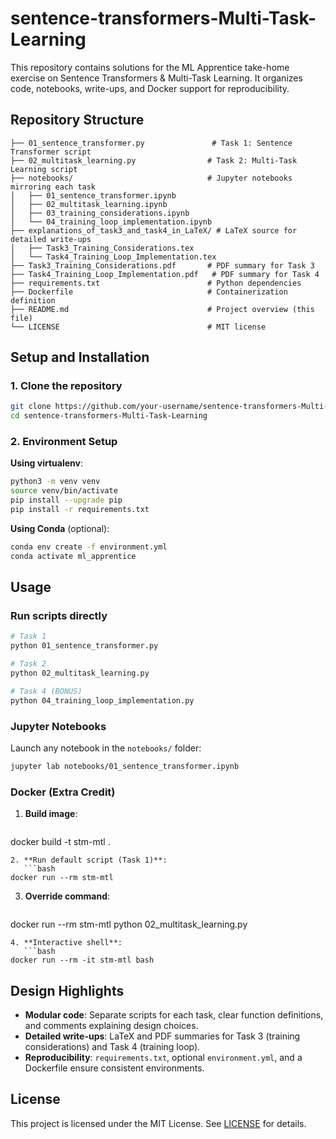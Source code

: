 # sentence-transformers-Multi-Task-Learning

This repository contains solutions for the ML Apprentice take-home exercise on Sentence Transformers & Multi-Task Learning. It organizes code, notebooks, write-ups, and Docker support for reproducibility.

## Repository Structure
```
├── 01_sentence_transformer.py               # Task 1: Sentence Transformer script
├── 02_multitask_learning.py                # Task 2: Multi-Task Learning script
├── notebooks/                              # Jupyter notebooks mirroring each task
│   ├── 01_sentence_transformer.ipynb
│   ├── 02_multitask_learning.ipynb
│   ├── 03_training_considerations.ipynb
│   └── 04_training_loop_implementation.ipynb
├── explanations_of_task3_and_task4_in_LaTeX/ # LaTeX source for detailed write-ups
│   ├── Task3_Training_Considerations.tex
│   └── Task4_Training_Loop_Implementation.tex
├── Task3_Training_Considerations.pdf       # PDF summary for Task 3
├── Task4_Training_Loop_Implementation.pdf   # PDF summary for Task 4
├── requirements.txt                        # Python dependencies
├── Dockerfile                              # Containerization definition
├── README.md                               # Project overview (this file)
└── LICENSE                                 # MIT license
```

## Setup and Installation

### 1. Clone the repository
```bash
git clone https://github.com/your-username/sentence-transformers-Multi-Task-Learning.git
cd sentence-transformers-Multi-Task-Learning
```

### 2. Environment Setup

**Using virtualenv**:
```bash
python3 -m venv venv
source venv/bin/activate
pip install --upgrade pip
pip install -r requirements.txt
```

**Using Conda** (optional):
```bash
conda env create -f environment.yml
conda activate ml_apprentice
```

## Usage

### Run scripts directly
```bash
# Task 1
python 01_sentence_transformer.py

# Task 2
python 02_multitask_learning.py

# Task 4 (BONUS)
python 04_training_loop_implementation.py
```

### Jupyter Notebooks
Launch any notebook in the `notebooks/` folder:
```bash
jupyter lab notebooks/01_sentence_transformer.ipynb
```

### Docker (Extra Credit)
1. **Build image**:
   ```bash
docker build -t stm-mtl .
```
2. **Run default script (Task 1)**:
   ```bash
docker run --rm stm-mtl
```
3. **Override command**:
   ```bash
docker run --rm stm-mtl python 02_multitask_learning.py
```
4. **Interactive shell**:
   ```bash
docker run --rm -it stm-mtl bash
```

## Design Highlights
- **Modular code**: Separate scripts for each task, clear function definitions, and comments explaining design choices.
- **Detailed write-ups**: LaTeX and PDF summaries for Task 3 (training considerations) and Task 4 (training loop).
- **Reproducibility**: `requirements.txt`, optional `environment.yml`, and a Dockerfile ensure consistent environments.

## License

This project is licensed under the MIT License. See [LICENSE](LICENSE) for details.
